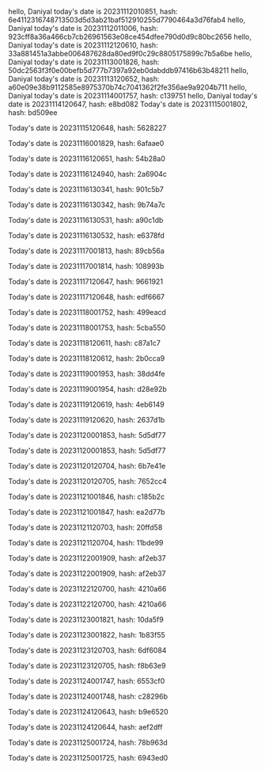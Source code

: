 hello, Daniyal today's date is 20231112010851, hash: 6e4112316748713503d5d3ab21baf512910255d7790464a3d76fab4
hello, Daniyal today's date is 20231112011006, hash: 923cff8a36a466cb7cb26961563e08ce454dfee790d0d9c80bc2656
hello, Daniyal today's date is 20231112120610, hash: 33a881451a3abbe006487628da80ed9f0c29c8805175899c7b5a6be
hello, Daniyal today's date is 20231113001826, hash: 50dc2563f3f0e00befb5d777b7397a92eb0dabddb97416b63b48211
hello, Daniyal today's date is 20231113120652, hash: a60e09e38b9112585e8975370b74c7041362f2fe356ae9a9204b711
hello, Daniyal today's date is 20231114001757, hash: c139751
hello, Daniyal today's date is 20231114120647, hash: e8bd082
Today's date is 20231115001802, hash: bd509ee 

Today's date is 20231115120648, hash: 5628227 

Today's date is 20231116001829, hash: 6afaae0 

Today's date is 20231116120651, hash: 54b28a0 

Today's date is 20231116124940, hash: 2a6904c 

Today's date is 20231116130341, hash: 901c5b7 

Today's date is 20231116130342, hash: 9b74a7c 

Today's date is 20231116130531, hash: a90c1db 

Today's date is 20231116130532, hash: e6378fd 

Today's date is 20231117001813, hash: 89cb56a 

Today's date is 20231117001814, hash: 108993b 

Today's date is 20231117120647, hash: 9661921 

Today's date is 20231117120648, hash: edf6667 

Today's date is 20231118001752, hash: 499eacd 

Today's date is 20231118001753, hash: 5cba550 

Today's date is 20231118120611, hash: c87a1c7 

Today's date is 20231118120612, hash: 2b0cca9 

Today's date is 20231119001953, hash: 38dd4fe 

Today's date is 20231119001954, hash: d28e92b 

Today's date is 20231119120619, hash: 4eb6149 

Today's date is 20231119120620, hash: 2637d1b 

Today's date is 20231120001853, hash: 5d5df77 

Today's date is 20231120001853, hash: 5d5df77 

Today's date is 20231120120704, hash: 6b7e41e 

Today's date is 20231120120705, hash: 7652cc4 

Today's date is 20231121001846, hash: c185b2c 

Today's date is 20231121001847, hash: ea2d77b 

Today's date is 20231121120703, hash: 20ffd58 

Today's date is 20231121120704, hash: 11bde99 

Today's date is 20231122001909, hash: af2eb37 

Today's date is 20231122001909, hash: af2eb37 

Today's date is 20231122120700, hash: 4210a66 

Today's date is 20231122120700, hash: 4210a66 

Today's date is 20231123001821, hash: 10da5f9 

Today's date is 20231123001822, hash: 1b83f55 

Today's date is 20231123120703, hash: 6df6084 

Today's date is 20231123120705, hash: f8b63e9 

Today's date is 20231124001747, hash: 6553cf0 

Today's date is 20231124001748, hash: c28296b 

Today's date is 20231124120643, hash: b9e6520 

Today's date is 20231124120644, hash: aef2dff 

Today's date is 20231125001724, hash: 78b963d 

Today's date is 20231125001725, hash: 6943ed0 

